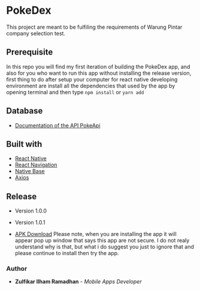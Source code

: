 # PokeDex

This project are meant to be fulfiling the requirements of Warung Pintar company selection test.

## Prerequisite

In this repo you will find my first iteration of building the PokeDex app, and also for you who want to run this app without installing the release version, first thing to do after setup your computer for react native developing environment are install all the dependencies that used by the app by opening terminal and then type ```npm install``` or ```yarn add```

## Database

* [Documentation of the API PokeApi](https://pokeapi.co/)

## Built with

* [React Native](https://facebook.github.io/react-native/docs/getting-started)
* [React Navigation](https://reactnavigation.org/docs/en/getting-started.html)
* [Native Base](https://docs.nativebase.io/)
* [Axios](https://www.npmjs.com/package/axios)

## Release
* Version 1.0.0
* Version 1.0.1

* [APK Download](https://drive.google.com/open?id=1qs69ukOTo22P2uWASHXxu2WagYf8pKMT)
Please note, when you are installing the app it will appear pop up window that says this app are not secure. I do not realy understand why is that, but what i do suggest you just to ignore that and please continue to install then try the app.

### Author

* **Zulfikar Ilham Ramadhan** - *Mobile Apps Developer* 
